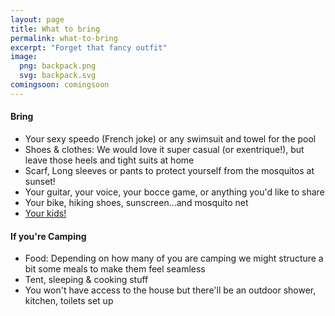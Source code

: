```yaml
---
layout: page
title: What to bring
permalink: what-to-bring
excerpt: "Forget that fancy outfit"
image:
  png: backpack.png
  svg: backpack.svg
comingsoon: comingsoon
---
```



#### Bring

* Your sexy speedo (French joke) or any swimsuit and towel for the pool
* Shoes & clothes: We would love it super casual (or exentrique!), but leave those heels and tight suits at home
* Scarf, Long sleeves or pants to protect yourself from the mosquitos at sunset!
* Your guitar, your voice, your bocce game, or anything you'd like to share
* Your bike, hiking shoes, sunscreen...and mosquito net 
* [Your kids!](/kids)


#### If you're Camping

* Food: Depending on how many of you are camping we might structure a bit some meals to make them feel seamless 
* Tent, sleeping & cooking stuff
* You won't have access to the house but there'll be an outdoor shower, kitchen, toilets set up


